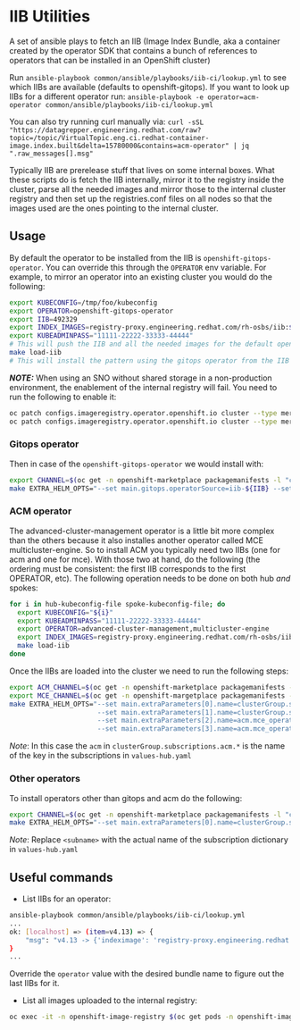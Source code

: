 # IIB Utilities

A set of ansible plays to fetch an IIB (Image Index Bundle, aka a container created by the operator SDK
that contains a bunch of references to operators that can be installed in an OpenShift cluster)

Run `ansible-playbook common/ansible/playbooks/iib-ci/lookup.yml` to see which IIBs are available (defaults to
openshift-gitops). If you want to look up IIBs for a different operator run:
`ansible-playbook -e operator=acm-operator common/ansible/playbooks/iib-ci/lookup.yml`

You can also try running curl manually via:
`curl -sSL "https://datagrepper.engineering.redhat.com/raw?topic=/topic/VirtualTopic.eng.ci.redhat-container-image.index.built&delta=15780000&contains=acm-operator" | jq ".raw_messages[].msg"`

Typically IIB are prerelease stuff that lives on some internal boxes. What these scripts do is fetch
the IIB internally, mirror it to the registry inside the cluster, parse all the needed images and mirror
those to the internal cluster registry and then set up the registries.conf files on all nodes so
that the images used are the ones pointing to the internal cluster.

## Usage

By default the operator to be installed from the IIB is `openshift-gitops-operator`. You can override this through the `OPERATOR` env variable.
For example, to mirror an operator into an existing cluster you would do the following:

```sh
export KUBECONFIG=/tmp/foo/kubeconfig
export OPERATOR=openshift-gitops-operator
export IIB=492329
export INDEX_IMAGES=registry-proxy.engineering.redhat.com/rh-osbs/iib:${IIB}
export KUBEADMINPASS="11111-22222-33333-44444"
# This will push the IIB and all the needed images for the default openshift-gitops-operator into the cluster
make load-iib
# This will install the pattern using the gitops operator from the IIB
```

***NOTE:*** When using an SNO without shared storage in a non-production environment, the enablement of the internal registry will fail. You need to run the following to enable it:

```sh
oc patch configs.imageregistry.operator.openshift.io cluster --type merge --patch '{"spec":{"managementState":"Managed"}}'
oc patch configs.imageregistry.operator.openshift.io cluster --type merge --patch '{"spec":{"storage":{"emptyDir":{}}}}'
```

### Gitops operator

Then in case of the `openshift-gitops-operator` we would install with:

```sh
export CHANNEL=$(oc get -n openshift-marketplace packagemanifests -l "catalog=iib-${IIB}" --field-selector "metadata.name=${OPERATOR}" -o jsonpath='{.items[0].status.defaultChannel}')
make EXTRA_HELM_OPTS="--set main.gitops.operatorSource=iib-${IIB} --set main.gitops.channel=${CHANNEL}" install
```

### ACM operator

The advanced-cluster-management operator is a little bit more complex than the others because it
also installes another operator called MCE multicluster-engine. So to install ACM you typically
need two IIBs (one for acm and one for mce). With those two at hand, do the following (the ordering must be
consistent: the first IIB corresponds to the first OPERATOR, etc). The following operation needs to be done
on both hub *and* spokes:

```sh
for i in hub-kubeconfig-file spoke-kubeconfig-file; do
  export KUBECONFIG="${i}"
  export KUBEADMINPASS="11111-22222-33333-44444"
  export OPERATOR=advanced-cluster-management,multicluster-engine
  export INDEX_IMAGES=registry-proxy.engineering.redhat.com/rh-osbs/iib:713808,registry-proxy.engineering.redhat.com/rh-osbs/iib:718034
  make load-iib
done
```

Once the IIBs are loaded into the cluster we need to run the following steps:

```sh
export ACM_CHANNEL=$(oc get -n openshift-marketplace packagemanifests -l "catalog=iib-713808" --field-selector "metadata.name=advanced-cluster-management" -o jsonpath='{.items[0].status.defaultChannel}')
export MCE_CHANNEL=$(oc get -n openshift-margetplace packagemanifests -l "catalog=iib-718034" --field-selector "metadata.name=multicluster-engine" -o jsonpath='{.items[0].status.defaultChannel}')
make EXTRA_HELM_OPTS="--set main.extraParameters[0].name=clusterGroup.subscriptions.acm.source --set main.extraParameters[0].value=iib-713808 \
                      --set main.extraParameters[1].name=clusterGroup.subscriptions.acm.channel --set main.extraParameters[1].value=${ACM_CHANNEL} \
                      --set main.extraParameters[2].name=acm.mce_operator.source --set main.extraParameters[2].value="iib-718034" \
                      --set main.extraParameters[3].name=acm.mce_operator.channel --set main.extraParameters[3].value=${MCE_CHANNEL}" install
```

*Note*: In this case the `acm` in `clusterGroup.subscriptions.acm.*` is the name of the key in the subscriptions in `values-hub.yaml`

### Other operators

To install operators other than gitops and acm do the following:

```sh
export CHANNEL=$(oc get -n openshift-marketplace packagemanifests -l "catalog=iib-${IIB}" --field-selector "metadata.name=${OPERATOR}" -o jsonpath='{.items[0].status.defaultChannel}')
make EXTRA_HELM_OPTS="--set main.extraParameters[0].name=clusterGroup.subscriptions.<subname>.source --set main.extraParameters[0].value=iib-${IIB} --set main.extraParameters[1].name=clusterGroup.subscriptions.<subname>.channel --set main.extraParameters[1].value=${CHANNEL}" install
```

*Note*: Replace `<subname>` with the actual name of the subscription dictionary in `values-hub.yaml`

## Useful commands

* List IIBs for an operator:

```sh
ansible-playbook common/ansible/playbooks/iib-ci/lookup.yml
...
ok: [localhost] => (item=v4.13) => {
    "msg": "v4.13 -> {'indeximage': 'registry-proxy.engineering.redhat.com/rh-osbs/iib:509435', 'bundleimage': 'registry-proxy.engineering.redhat.com/rh-osbs/openshift-gitops-1-gitops-operator-bundle:v99.9.0-106'}"
}
...
```

Override the `operator` value with the desired bundle name to figure out the last IIBs for it.

* List all images uploaded to the internal registry:

```sh
oc exec -it -n openshift-image-registry $(oc get pods -n openshift-image-registry -o json | jq -r '.items[].metadata.name | select(. | test("^image-registry-"))' | head -n1) -- bash -c "curl -k -u kubeadmin:$(oc whoami -t) https://localhost:5000/v2/_catalog"
```
